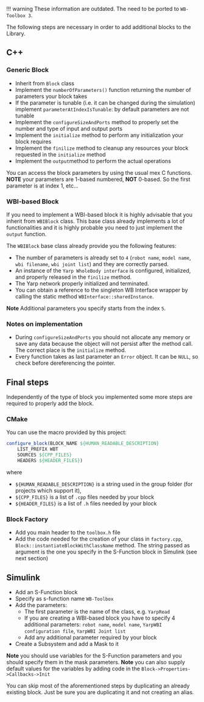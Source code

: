 !!! warning
    These information are outdated. The need to be ported to `WB-Toolbox 3`.

The following steps are necessary in order to add additional blocks to the Library.

## C++

### Generic Block
- Inherit from `Block` class
- Implement the `numberOfParameters()` function returning the number of parameters your block takes
- If the parameter is tunable (i.e. it can be changed during the simulation) implement `parameterAtIndexIsTunable`: by default parameters are not tunable
- Implement the `configureSizeAndPorts` method to properly set the number and type of input and output ports
- Implement the `initialize` method to perform any initialization your block requires
- Implement the `finilize` method to cleanup any resources your block requested in the `initialize` method
- Implement the `output`method to perform the actual operations

You can access the block parameters by using the usual mex C functions. **NOTE** your parameters are 1-based numbered, **NOT** 0-based. So the first parameter is at index 1, etc...

### WBI-based Block
If you need to implement a WBI-based block it is highly advisable that you inherit from `WBIBlock` class.
This base class already implements a lot of functionalities and it is highly probable you need to just implement the `output` function.

The `WBIBlock` base class already provide you the following features:

- The number of parameters is already set to `4` (`robot name`, `model name`, `wbi filename`, `wbi joint list`) and they are correctly parsed.
- An instance of the `Yarp WholeBody interface` is configured, initialized, and properly released in the `finilize` method.
- The Yarp network properly initialized and terminated.
- You can obtain a reference to the singleton WB Interface wrapper by calling the static method `WBInterface::sharedInstance`.

**Note** Additional parameters you specify starts from the index `5`.

### Notes on implementation

- During `configureSizeAndPorts` you should not allocate any memory or save any data because the object will not persist after the method call. The correct place is the `initialize` method.
- Every function takes as last parameter an `Error` object. It can be `NULL`, so check before dereferencing the pointer.

## Final steps

Independently of the type of block you implemented some more steps are required to properly add the block.

### CMake

You can use the macro provided by this project:

```cmake
configure_block(BLOCK_NAME ${HUMAN_READABLE_DESCRIPTION}
    LIST_PREFIX WBT
    SOURCES ${CPP_FILES}
    HEADERS ${HEADER_FILES})
```

where

  - `${HUMAN_READABLE_DESCRIPTION}` is a string used in the group folder (for projects which support it),
  - `${CPP_FILES}` is a list of `.cpp` files needed by your block
  - `${HEADER_FILES}` is a list of `.h` files needed by your block

### Block Factory

- Add you main header to the `toolbox.h` file
- Add the code needed for the creation of your class in `factory.cpp`, `Block::instantiateBlockWithClassName` method. The string passed as argument is the one you specify in the S-Function block in Simulink (see next section)

## Simulink

- Add an S-Function block
- Specify as s-function name `WB-Toolbox`
- Add the parameters:
  - The first parameter is the name of the class, e.g. `YarpRead`
  - If you are creating a WBI-based block you have to specify 4 additional parameters: `robot name`, `model name`, `YarpWBI configuration file`, `YarpWBI Joint list`
  - Add any additional parameter required by your block
- Create a Subsystem and add a Mask to it

**Note** you should use variables for the S-Function parameters and you should specify them in the mask parameters.
**Note** you can also supply default values for the variables by adding code in the `Block->Properties->Callbacks->Init`

You can skip most of the aforementioned steps by duplicating an already existing block. Just be sure you are duplicating it and not creating an alias.
